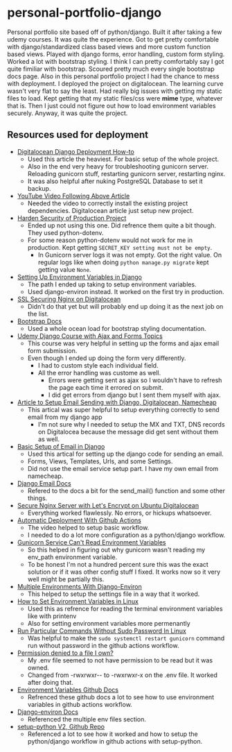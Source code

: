 # personal-portfolio-django
Personal portfolio site based off of python/django. Built it after taking a few udemy courses. It was quite the experience. Got to get pretty comfortable with django/standardized class based views and more custom function based views. Played with django forms, error handling, custom form styling. Worked a lot with bootstrap styling. I think I can pretty comfortably say I got quite fimiliar with bootstrap. Scoured pretty much every single bootstrap docs page. Also in this personal portfolio project I had the chance to mess with deployment. I deployed the project on digitalocean. The learning curve wasn't very flat to say the least. Had really big issues with getting my static files to load. Kept getting that my static files/css were **mime** type, whatever that is. Then I just could not figure out how to load environment variables securely. Anyway, it was quite the project.

## Resources used for deployment
- [Digitalocean Django Deployment How-to](https://www.digitalocean.com/community/tutorials/how-to-set-up-django-with-postgres-nginx-and-gunicorn-on-ubuntu-20-04)
  - Used this article the heaviest. For basic setup of the whole project.
  - Also in the end very heavy for troubleshooting gunicorn server. Reloading gunicorn stuff, restarting gunicorn server, restarting nginx.
  - It was also helpful after nuking PostgreSQL Database to set it backup.
- [YouTube Video Following Above Article](https://www.youtube.com/watch?v=BrVHwQ-SJUA)
  - Needed the video to correctly install the existing project dependencies. Digitalocean article just setup new project.
- [Harden Security of Production Project](https://www.digitalocean.com/community/tutorials/how-to-harden-your-production-django-project)
  - Ended up not using this one. Did refrence them quite a bit though. They used python-dotenv.
  - For some reason python-dotenv would not work for me in production. Kept getting `SECRET_KEY setting must not be empty`.
    - In Gunicorn server logs it was not empty. Got the right value. On regular logs like when doing `python manage.py migrate` kept getting value `None`.
- [Setting Up Environment Variables in Django](https://alicecampkin.medium.com/how-to-set-up-environment-variables-in-django-f3c4db78c55f)
  - The path I ended up taking to setup environment variables.
  - Used django-environ instead. It worked on the first try in production.
- [SSL Securing Nginx on Digitalocean](https://www.digitalocean.com/community/tutorials/how-to-secure-nginx-with-let-s-encrypt-on-ubuntu-20-04)
  - Didn't do that yet but will probably end up doing it as the next job on the list.
- [Bootstrap Docs](https://getbootstrap.com/docs/5.0/getting-started/introduction/)
  - Used a whole ocean load for bootstrap styling documentation.
- [Udemy Django Course with Ajax and Forms Topics](https://www.udemy.com/course/mastering-django-part-1-forms-class-based-views-ajax/learn/lecture/13680906#overview)
  - This course was very helpful in setting up the forms and ajax email form submission.
  - Even though I ended up doing the form very differently.
    - I had to custom style each individual field.
    - All the error handling was custome as well.
      - Errors were getting sent as ajax so I wouldn't have to refresh the page each time it errored on submit.
      - I did get errors from django but I sent them myself with ajax.
- [Article to Setup Email Sending with Django, Digitalocean, Namecheap](https://moonbooks.org/Articles/How-to-create-and-send-an-email-with-a-django-based-website-using-namecheap-and-digitalocean-/)
  - This artical was super helpful to setup everything correctly to send email from my django app
    - I'm not sure why I needed to setup the MX and TXT, DNS records on Digitalocea because the message did get sent without them as well.
- [Basic Setup of Email in Django](https://learndjango.com/tutorials/django-email-contact-form)
  - Used this artical for setting up the django code for sending an email.
  - Forms, Views, Templates, Urls, and some Settings.
  - Did not use the email service setup part. I have my own email from namecheap.
- [Django Email Docs](https://docs.djangoproject.com/en/3.2/topics/email/)
  - Refered to the docs a bit for the send_mail() function and some other things.
- [Secure Nginx Server with Let's Encrypt on Ubuntu Digitalocean](https://www.digitalocean.com/community/tutorials/how-to-secure-nginx-with-let-s-encrypt-on-ubuntu-20-04)
  - Everything worked flawlessly. No errors, or hickups whatsoever.
- [Automatic Deployment With Github Actions](https://www.youtube.com/watch?v=X3F3El_yvFg)
  - The video helped to setup basic workflow.
  - I needed to do a lot more configuration as a python/django workflow.
- [Gunicorn Service Can't Read Environment Variables](https://www.digitalocean.com/community/questions/gunicorn-service-can-t-read-environment-variables)
  - So this helped in figuring out why gunicorn wasn't reading my env_path environment variable.
  - To be honest I'm not a hundred percent sure this was the exact solution or if it was other config stuff I fixed. It works now so it very well might be partially this.
- [Multiple Environments With Django-Environ](https://github.com/joke2k/django-environ/issues/143)
  - This helped to setup the settings file in a way that it worked.
- [How to Set Environment Variables in Linux](https://phoenixnap.com/kb/linux-set-environment-variable)
  - Used this as refrence for reading the terminal environment variables like with printenv
  - Also for setting environment variables more permenantly
- [Run Particular Commands Without Sudo Password In Linux](https://ostechnix.com/run-particular-commands-without-sudo-password-linux/)
  - Was helpful to make the `sudo systemctl restart gunicorn` command run without password in the github actions workflow.
- [Permission denied to a file I own?](https://serverfault.com/questions/18110/permission-denied-to-a-file-i-own)
  - My .env file seemed to not have permission to be read but it was owned.
  - Changed from -rwxrwxr-- to -rwxrwxr-x on the .env file. It worked after doing that.
- [Environment Variables Github Docs](https://docs.github.com/en/actions/reference/environment-variables)
  - Refrenced these github docs a lot to see how to use environment variables in github actions workflow.
- [Django-environ Docs](https://django-environ.readthedocs.io/en/latest/)
  - Referenced the multiple env files section.
- [setup-python V2, Github Repo](https://github.com/actions/setup-python)
  - Referenced a lot to see how it worked and how to setup the python/django workflow in github actions with setup-python.
